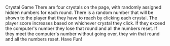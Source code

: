 Crystal Game
There are four crystals on the page, with randomly assigned hidden numbers for each round.
There is a random number that will be shown to the player that they have to reach by clicking each crystal.
The player score increases based on whichever crystal they click.
If they exceed the computer's number they lose that round and all the numbers reset.
If they meet the computer's number without going over, they win that round and all the numbers reset.
Have Fun!
